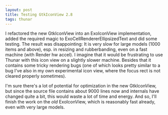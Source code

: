 ```yaml
---
layout: post
title: Testing GtkIconView 2.8
tags: thunar
---
```


I refactored the new GtkIconView into an ExoIconView implementation, added the required magic to ExoCellRendererEllipsizedText and did some testing. The result was disappointing: It is very slow for large models (1000 items and above), esp. in resizing and rubberbanding, even on a fast machine (with Render hw accel). I imagine that it would be frustrating to use Thunar with this icon view on a slightly slower machine. Besides that it contains some tricky rendering bugs (one of which looks pretty similar to a bug I've also in my own experimental icon view, where the focus rect is not cleared properly sometimes).

I'm sure there's a lot of potential for optimization in the new GtkIconView, but since the source file contains about 9000 lines now and internals have changed quite a bit, this would waste a lot of time and energy. And so, I'll finish the work on the <i>old</i> ExoIconView, which is reasonably fast already, even with very large models.

